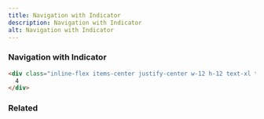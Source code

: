 ```yaml
---
title: Navigation with Indicator
description: Navigation with Indicator
alt: Navigation with Indicator
---
```


<h3 class="section-header">Navigation with Indicator</h3>

<base-snippet>

  <template v-slot:preview>
    <div class="inline-flex items-center justify-center w-12 h-12 text-xl text-white bg-red-500 rounded-full">
      4
    </div>
  </template>

  ```html
  <div class="inline-flex items-center justify-center w-12 h-12 text-xl text-white bg-red-500 rounded-full">
    4
  </div>
  ```

  <template v-slot:source>
    <a class="btn btn-primary btn-lg" href="https://play.tailwindcss.com/8i4J0IZFWE">Live Edit</a>
  </template>

</base-snippet>

<h3 class="section-header">Related</h3>

<div class="flex flex-wrap">
  <card-avatar></card-avatar>
  <card-avatar-stack></card-avatar-stack>
  <card-avatar-initial></card-avatar-initial>
</div>